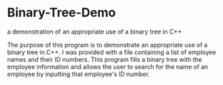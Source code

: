 # Binary-Tree-Demo
a demonstration of an appropriate use of a binary tree in C++

The purpose of this program is to demonstrate an appropriate use of a
binary tree in C++. I was provided with a file containing a list of
employee names and their ID numbers. This program fills a binary tree
with the employee information and allows the user to search for the name
of an employee by inputting that employee's ID number.
